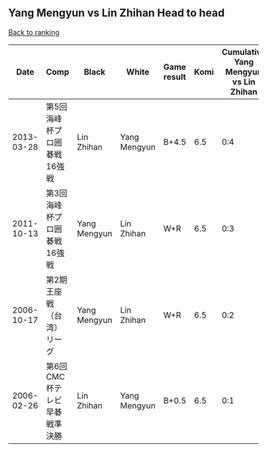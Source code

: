 ## Yang Mengyun vs Lin Zhihan Head to head

[Back to ranking](../../index.md)




| **Date** | **Comp** | **Black** | **White** | **Game result** | **Komi** | **Cumulative Yang Mengyun vs Lin Zhihan** | **Yang Mengyun streak** | **Lin Zhihan streak** | 
| --- | --- | --- | --- | --- | --- | --- | --- | --- |
| 2013-03-28 | 第5回海峰杯プロ囲碁戦16強戦 | Lin Zhihan | Yang Mengyun | B+4.5 | 6.5 | 0:4 | 0 | 4 | 
| 2011-10-13 | 第3回海峰杯プロ囲碁戦16強戦 | Yang Mengyun | Lin Zhihan | W+R | 6.5 | 0:3 | 0 | 3 | 
| 2006-10-17 | 第2期王座戦（台湾）リーグ | Yang Mengyun | Lin Zhihan | W+R | 6.5 | 0:2 | 0 | 2 | 
| 2006-02-26 | 第6回CMC杯テレビ早碁戦準決勝 | Lin Zhihan | Yang Mengyun | B+0.5 | 6.5 | 0:1 | 0 | 1 |




